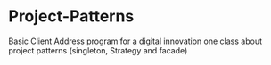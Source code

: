 # Project-Patterns

Basic Client Address program for a digital innovation one class about project patterns (singleton, Strategy and facade)
